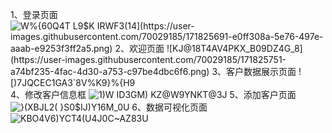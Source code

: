 1、登录页面
![`W%{60Q4T L9$K IRWF3(14](https://user-images.githubusercontent.com/70029185/171825691-e0ff308a-5e76-497e-aaab-e9253f3ff2a5.png)
2、欢迎页面
![KJ@18T4AV4PKX_B09DZ4G_8](https://user-images.githubusercontent.com/70029185/171825751-a74bf235-4fac-4d30-a753-c97be4dbc6f6.png)
3、客户数据展示页面
![)7J`QCEC1GA3`8V%K9}%{H9](https://user-images.githubusercontent.com/70029185/171825795-647c7da9-3db5-4b6f-8ff3-ded16932e1ba.png)
4、修改客户信息框
![1)W ID3GM) KZ@W9YNKT@3J](https://user-images.githubusercontent.com/70029185/171825874-bf9108d1-6209-43b0-bc82-a7545df1d1ee.png)
5、添加客户页面
![}(XBJL2( }S0$IJ)Y16M_0U](https://user-images.githubusercontent.com/70029185/171825920-7b14da1f-5004-4e82-9811-e915262a94d7.png)
6、数据可视化页面
![KBO4V6)YCT4(U4J0C~AZ83U](https://user-images.githubusercontent.com/70029185/171826039-836c18b9-815a-459f-87a1-9c20b80b388f.png)
